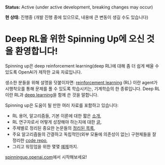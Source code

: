 **Status:** Active (under active development, breaking changes may occur)

**현 상태:** 진행중 (개발 진행 중에 있으므로, 내용에 큰 변동이 생길 수도 있습니다)

Deep RL을 위한 Spinning Up에 오신 것을 환영합니다! 
==================================

Spinning up은 deep reinforcement learning(deep RL)에 대해 좀 더 쉽게 배울 수 있도록 OpenAI가 제작한 교육 자료입니다.

생소한 분들을 위해 설명을 덧붙이자면: [reinforcement learning](https://ko.wikipedia.org/wiki/강화_학습) (RL) 이란 agent가 시행착오를 통해 문제를 풀 수 있도록 학습시키는, 기계학습의 한 종류입니다. Deep RL이란 RL과 [deep learning](https://ko.wikipedia.org/wiki/딥_러닝)을 함께 쓴 것을 말합니다.

Spinning up은 도움이 될 만한 여러 자료를 포함하고 있습니다:

- RL 용어, 알고리즘들, 기본 이론에 대한 짧은 [소개](https://spinningup.openai.com/en/latest/spinningup/rl_intro.html),
- RL 연구자로서 어떻게 성장해야 하는지에 대한 [글](https://spinningup.openai.com/en/latest/spinningup/spinningup.html),
- 주제별로 정리된 중요한 논문들의 [정리된 목록](https://spinningup.openai.com/en/latest/spinningup/keypapers.html),
- 주요 알고리즘들의 간결하고 독립적인(외부 모듈에 의존성이 없는) 구현체들을 잘 정리한 [code repo](https://github.com/openai/spinningup),
- 그리고 워밍업을 위한 몇몇 [예제](https://spinningup.openai.com/en/latest/spinningup/exercises.html)까지.

[spinningup.openai.com](https://spinningup.openai.com)에서 시작해보세요!
